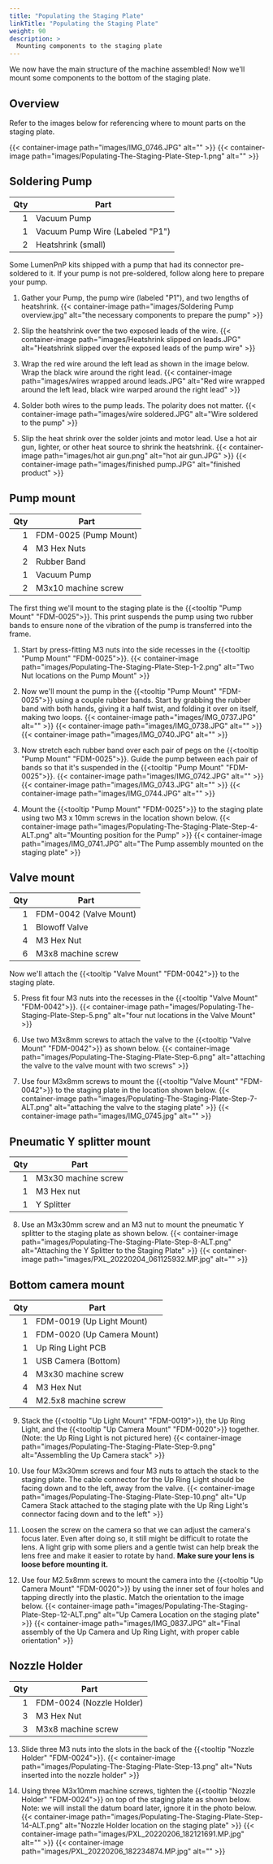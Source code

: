 ```yaml
---
title: "Populating the Staging Plate"
linkTitle: "Populating the Staging Plate"
weight: 90
description: >
  Mounting components to the staging plate 
---
```


We now have the main structure of the machine assembled! Now we'll mount some components to the bottom of the staging plate.

## Overview

Refer to the images below for referencing where to mount parts on the staging plate.

{{< container-image path="images/IMG_0746.JPG" alt="" >}}
{{< container-image path="images/Populating-The-Staging-Plate-Step-1.png" alt="" >}}

## Soldering Pump

| Qty | Part               |
|----:|--------------------|
|   1 | Vacuum Pump        |
|   1 | Vacuum Pump Wire (Labeled "P1")  |
|   2 | Heatshrink (small) |

Some LumenPnP kits shipped with a pump that had its connector pre-soldered to it. If your pump is not pre-soldered, follow along here to prepare your pump.

1. Gather your Pump, the pump wire (labeled "P1"), and two lengths of heatshrink.
  {{< container-image path="images/Soldering Pump overview.jpg" alt="the necessary components to prepare the pump" >}}

2. Slip the heatshrink over the two exposed leads of the wire.
  {{< container-image path="images/Heatshrink slipped on leads.JPG" alt="Heatshrink slipped over the exposed leads of the pump wire" >}}

3. Wrap the red wire around the left lead as shown in the image below. Wrap the black wire around the right lead.
  {{< container-image path="images/wires wrapped around leads.JPG" alt="Red wire wrapped around the left lead, black wire warped around the right lead" >}}

4. Solder both wires to the pump leads. The polarity does not matter.
  {{< container-image path="images/wire soldered.JPG" alt="Wire soldered to the pump" >}}

5. Slip the heat shrink over the solder joints and motor lead. Use a hot air gun, lighter, or other heat source to shrink the heatshrink.
  {{< container-image path="images/hot air gun.png" alt="hot air gun.JPG" >}}
  {{< container-image path="images/finished pump.JPG" alt="finished product" >}}

## Pump mount

| Qty | Part                  |
|----:|-----------------------|
|   1 | FDM-0025 (Pump Mount) |
|   4 | M3 Hex Nuts           |
|   2 | Rubber Band           |
|   1 | Vacuum Pump           |
|   2 | M3x10 machine screw   |

The first thing we'll mount to the staging plate is the {{<tooltip "Pump Mount" "FDM-0025">}}. This print suspends the pump using two rubber bands to ensure none of the vibration of the pump is transferred into the frame.

1. Start by press-fitting M3 nuts into the side recesses in the {{<tooltip "Pump Mount" "FDM-0025">}}.
  {{< container-image path="images/Populating-The-Staging-Plate-Step-1-2.png" alt="Two Nut locations on the Pump Mount" >}}

2. Now we'll mount the pump in the {{<tooltip "Pump Mount" "FDM-0025">}} using a couple rubber bands. Start by grabbing the rubber band with both hands, giving it a half twist, and folding it over on itself, making two loops.
  {{< container-image path="images/IMG_0737.JPG" alt="" >}}
  {{< container-image path="images/IMG_0738.JPG" alt="" >}}
  {{< container-image path="images/IMG_0740.JPG" alt="" >}}

3. Now stretch each rubber band over each pair of pegs on the {{<tooltip "Pump Mount" "FDM-0025">}}. Guide the pump between each pair of bands so that it's suspended in the {{<tooltip "Pump Mount" "FDM-0025">}}.
  {{< container-image path="images/IMG_0742.JPG" alt="" >}}
  {{< container-image path="images/IMG_0743.JPG" alt="" >}}
  {{< container-image path="images/IMG_0744.JPG" alt="" >}}

4. Mount the {{<tooltip "Pump Mount" "FDM-0025">}} to the staging plate using two M3 x 10mm screws in the location shown below.
  {{< container-image path="images/Populating-The-Staging-Plate-Step-4-ALT.png" alt="Mounting position for the Pump" >}}
  {{< container-image path="images/IMG_0741.JPG" alt="The Pump assembly mounted on the staging plate" >}}

## Valve mount

| Qty | Part                   |
|----:|------------------------|
|   1 | FDM-0042 (Valve Mount) |
|   1 | Blowoff Valve          |
|   4 | M3 Hex Nut             |
|   6 | M3x8 machine screw     |

Now we'll attach the {{<tooltip "Valve Mount" "FDM-0042">}} to the staging plate.

5. Press fit four M3 nuts into the recesses in the {{<tooltip "Valve Mount" "FDM-0042">}}.
  {{< container-image path="images/Populating-The-Staging-Plate-Step-5.png" alt="four nut locations in the Valve Mount" >}}

6. Use two M3x8mm screws to attach the valve to the {{<tooltip "Valve Mount" "FDM-0042">}} as shown below.
  {{< container-image path="images/Populating-The-Staging-Plate-Step-6.png" alt="attaching the valve to the valve mount with two screws" >}}

7. Use four M3x8mm screws to mount the {{<tooltip "Valve Mount" "FDM-0042">}} to the staging plate in the location shown below.
  {{< container-image path="images/Populating-The-Staging-Plate-Step-7-ALT.png" alt="attaching the valve to the staging plate" >}}
  {{< container-image path="images/IMG_0745.jpg" alt="" >}}

## Pneumatic Y splitter mount

| Qty | Part                |
|----:|---------------------|
|   1 | M3x30 machine screw |
|   1 | M3 Hex nut          |
|   1 | Y Splitter          |

8. Use an M3x30mm screw and an M3 nut to mount the pneumatic Y splitter to the staging plate as shown below.
  {{< container-image path="images/Populating-The-Staging-Plate-Step-8-ALT.png" alt="Attaching the Y Splitter to the Staging Plate" >}}
  {{< container-image path="images/PXL_20220204_061125932.MP.jpg" alt="" >}}

## Bottom camera mount

| Qty | Part                       |
|----:|----------------------------|
|   1 | FDM-0019 (Up Light Mount)  |
|   1 | FDM-0020 (Up Camera Mount) |
|   1 | Up Ring Light PCB          |
|   1 | USB Camera (Bottom)        |
|   4 | M3x30 machine screw        |
|   4 | M3 Hex Nut                 |
|   4 | M2.5x8 machine screw       |

9. Stack the {{<tooltip "Up Light Mount" "FDM-0019">}}, the Up Ring Light, and the {{<tooltip "Up Camera Mount" "FDM-0020">}} together. (Note: the Up Ring Light is not pictured here)
  {{< container-image path="images/Populating-The-Staging-Plate-Step-9.png" alt="Assembling the Up Camera stack" >}}

10. Use four M3x30mm screws and four M3 nuts to attach the stack to the staging plate. The cable connector for the Up Ring Light should be facing down and to the left, away from the valve.
  {{< container-image path="images/Populating-The-Staging-Plate-Step-10.png" alt="Up Camera Stack attached to the staging plate with the Up Ring Light's connector facing down and to the left" >}}

11. Loosen the screw on the camera so that we can adjust the camera's focus later. Even after doing so, it still might be difficult to rotate the lens. A light grip with some pliers and a gentle twist can help break the lens free and make it easier to rotate by hand. **Make sure your lens is loose before mounting it.**

12. Use four M2.5x8mm screws to mount the camera into the {{<tooltip "Up Camera Mount" "FDM-0020">}} by using the inner set of four holes and tapping directly into the plastic. Match the orientation to the image below.
  {{< container-image path="images/Populating-The-Staging-Plate-Step-12-ALT.png" alt="Up Camera Location on the staging plate" >}}
  {{< container-image path="images/IMG_0837.JPG" alt="Final assembly of the Up Camera and Up Ring Light, with proper cable orientation" >}}

## Nozzle Holder

| Qty | Part                     |
|----:|--------------------------|
|   1 | FDM-0024 (Nozzle Holder) |
|   3 | M3 Hex Nut               |
|   3 | M3x8 machine screw       |

13. Slide three M3 nuts into the slots in the back of the {{<tooltip "Nozzle Holder" "FDM-0024">}}.
  {{< container-image path="images/Populating-The-Staging-Plate-Step-13.png" alt="Nuts inserted into the nozzle holder" >}}

14. Using three M3x10mm machine screws, tighten the {{<tooltip "Nozzle Holder" "FDM-0024">}} on top of the staging plate as shown below. Note: we will install the datum board later, ignore it in the photo below.
  {{< container-image path="images/Populating-The-Staging-Plate-Step-14-ALT.png" alt="Nozzle Holder location on the staging plate" >}}
  {{< container-image path="images/PXL_20220206_182121691.MP.jpg" alt="" >}}
  {{< container-image path="images/PXL_20220206_182234874.MP.jpg" alt="" >}}
